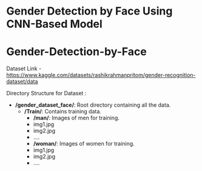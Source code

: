# Gender Detection by Face Using CNN-Based Model
# Gender-Detection-by-Face
 Dataset Link - https://www.kaggle.com/datasets/rashikrahmanpritom/gender-recognition-dataset/data

Directory Structure for Dataset :

- **/gender_dataset_face/**: Root directory containing all the data.
  - **/Train/**: Contains training data.
    - **/man/**: Images of men for training.
    - img1.jpg
    - img2.jpg
    - ....
    - **/woman/**: Images of women for training.
    - img1.jpg
    - img2.jpg
    - ....


